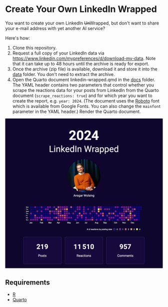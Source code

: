 # Create Your Own LinkedIn Wrapped

You want to create your own LinkedIn <s>Un</s>Wrapped, but don't want to share your 
e-mail address with yet another AI service?

Here's how:

1. Clone this repository.
2. Request a full copy of your LinkedIn data via https://www.linkedin.com/mypreferences/d/download-my-data. Note that it can take up to 48 hours until the archive is ready for export.
3. Once the archive (zip file) is available, download it and store it into the [data](data) folder. You don't need to extract the archive.
4. Open the Quarto document linkedin-wrapped.qmd in the [docs](docs) folder. The YAML header contains two parameters that control whether you scrape the reactions data for your posts from LinkedIn from the Quarto document (`scrape_reactions: true`) and for which year you want to create the report, e.g. `year: 2024`. (The document uses the [Roboto](https://fonts.google.com/specimen/Roboto) font which is available from Google Fonts. You can also change the `mainfont` parameter in the YAML header.) Render the Quarto document.

[![LinkedIn Wrapped cover page](docs/media/linkedin-wrapped-title.png)](https://github.com/bydata/linkedin-wrapped/blob/main/docs/linkedin-wrapped.pdf)

## Requirements

- [R](https://cran.r-project.org/)
- [Quarto](https://quarto.org/)
